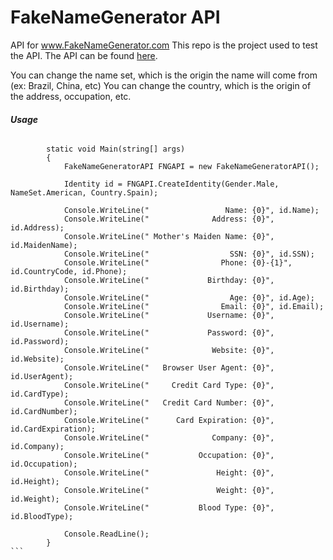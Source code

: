 # FakeNameGenerator API
API for www.FakeNameGenerator.com
This repo is the project used to test the API. 
The API can be found [here](https://github.com/regnatmalum/FakeNameGenerator/blob/master/FakeNameGenerator/FakeNameGenerator.cs).

You can change the name set, which is the origin the name will come from (ex: Brazil, China, etc)
You can change the country, which is the origin of the address, occupation, etc.

###### **Usage**
````
        static void Main(string[] args)
        {
            FakeNameGeneratorAPI FNGAPI = new FakeNameGeneratorAPI();

            Identity id = FNGAPI.CreateIdentity(Gender.Male, NameSet.American, Country.Spain);

            Console.WriteLine("                 Name: {0}", id.Name);
            Console.WriteLine("              Address: {0}", id.Address);
            Console.WriteLine(" Mother's Maiden Name: {0}", id.MaidenName);
            Console.WriteLine("                  SSN: {0}", id.SSN);
            Console.WriteLine("                Phone: {0}-{1}", id.CountryCode, id.Phone);
            Console.WriteLine("             Birthday: {0}", id.Birthday);
            Console.WriteLine("                  Age: {0}", id.Age);
            Console.WriteLine("                Email: {0}", id.Email);
            Console.WriteLine("             Username: {0}", id.Username);
            Console.WriteLine("             Password: {0}", id.Password);
            Console.WriteLine("              Website: {0}", id.Website);
            Console.WriteLine("   Browser User Agent: {0}", id.UserAgent);
            Console.WriteLine("     Credit Card Type: {0}", id.CardType);
            Console.WriteLine("   Credit Card Number: {0}", id.CardNumber);
            Console.WriteLine("      Card Expiration: {0}", id.CardExpiration);
            Console.WriteLine("              Company: {0}", id.Company);
            Console.WriteLine("           Occupation: {0}", id.Occupation);
            Console.WriteLine("               Height: {0}", id.Height);
            Console.WriteLine("               Weight: {0}", id.Weight);
            Console.WriteLine("           Blood Type: {0}", id.BloodType);

            Console.ReadLine();
        }
```
